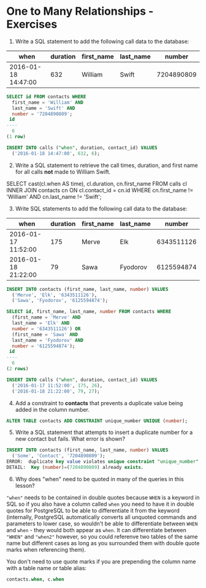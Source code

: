 # One to Many Relationships - Exercises

1. Write a SQL statement to add the following call data to the database:

| when | duration | first_name | last_name  | number |
|----|----|----|----|----|
|2016-01-18 14:47:00 | 632  | William  | Swift  | 7204890809 |

```sql
SELECT id FROM contacts WHERE
  first_name = 'William' AND
  last_name = 'Swift' AND
  number = '7204890809';
 id 
----
  6
(1 row)

INSERT INTO calls ("when", duration, contact_id) VALUES
  ('2016-01-18 14:47:00', 632, 6);
```

2. Write a SQL statement to retrieve the call times, duration, and first name for all calls **not** made to William Swift.

SELECT cast(cl.when AS time), cl.duration, cn.first_name
  FROM calls cl INNER JOIN contacts cn ON cl.contact_id = cn.id
WHERE cn.first_name != 'William' AND cn.last_name != 'Swift';

3. Write SQL statements to add the following call data to the database:

| when | duration | first_name | last_name  | number |
|----|----|----|----|----|
|2016-01-17 11:52:00  | 175  | Merve  | Elk  | 6343511126 |
|2016-01-18 21:22:00  | 79 | Sawa | Fyodorov | 6125594874 |

```sql
INSERT INTO contacts (first_name, last_name, number) VALUES
  ('Merve', 'Elk', '6343511126'),
  ('Sawa', 'Fyodorov', '6125594874');

SELECT id, first_name, last_name, number FROM contacts WHERE
  (first_name = 'Merve' AND
  last_name = 'Elk' AND
  number = '6343511126') OR
  (first_name = 'Sawa' AND
  last_name = 'Fyodorov' AND
  number = '6125594874');
 id 
----
  6
(2 rows)

INSERT INTO calls ("when", duration, contact_id) VALUES
  ('2016-01-17 11:52:00', 175, 26),
  ('2016-01-18 21:22:00', 79, 27);
```

4. Add a constraint to **contacts** that prevents a duplicate value being added in the column number.

```sql
ALTER TABLE contacts ADD CONSTRAINT unique_number UNIQUE (number);
```

5. Write a SQL statement that attempts to insert a duplicate number for a new contact but fails. What error is shown?

```sql
INSERT INTO contacts (first_name, last_name, number) VALUES
  ('Some', 'Contact', '7204890809');
ERROR:  duplicate key value violates unique constraint "unique_number"
DETAIL:  Key (number)=(7204890809) already exists.
```

6. Why does "when" need to be quoted in many of the queries in this lesson?

`"when"` needs to be contained in double quotes because `WHEN` is a keyword in SQL so if you also have a column called `when` you need to have it in double quotes for PostgreSQL to be able to differentiate it from the keyword (internally, PostgreSQL automatically converts all unquoted commands and parameters to lower case, so wouldn't be able to differentiate between `WHEN` and `when` - they would both appear as `when`. It can differentiate between `"WHEN"` and `"when2"` however, so you could referenve two tables of the same name but different cases as long as you surrounded them with double quote marks when referencing them).

You don't need to use quote marks if you are prepending the column name with a table name or table alias:

```sql
contacts.when, c.when
```
